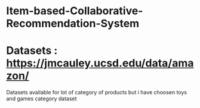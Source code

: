 # Item-based-Collaborative-Recommendation-System

# Datasets :  https://jmcauley.ucsd.edu/data/amazon/
Datasets available for lot of category of products but i have choosen toys and games category dataset
